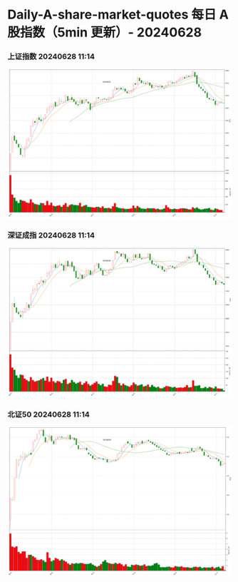 
# Daily-A-share-market-quotes 每日 A 股指数（5min 更新）- 20240628

### 上证指数 20240628 11:14
![](./fig/2024/6/20240628-sh000001.png)

### 深证成指 20240628 11:14
![](./fig/2024/6/20240628-sz399001.png)

### 北证50 20240628 11:14
![](./fig/2024/6/20240628-bj899050.png)
